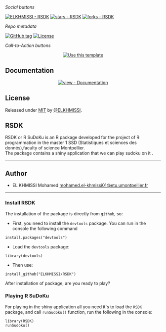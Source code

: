 _Social buttons_

[![ELKHMISSI - RSDK](https://img.shields.io/static/v1?label=ELKHMISSI&message=RSDK&color=success&logo=github)](https://github.com/ELKHMISSI/RSDK "Go to GitHub repo")
[![stars - RSDK](https://img.shields.io/github/stars/ELKHMISSI/RSDK?style=social)](https://github.com/ELKHMISSI/RSDK)
[![forks - RSDK](https://img.shields.io/github/forks/ELKHMISSI/RSDK?style=social)](https://github.com/ELKHMISSI/RSDK)

_Repo metadata_


[![GitHub tag](https://img.shields.io/github/tag/ELKHMISSI/RSDK?include_prereleases=&sort=semver&color=success)](https://github.com/ELKHMISSI/RSDK/releases/)
[![License](https://img.shields.io/badge/License-MIT-success)](#license)


_Call-to-Action buttons_

<div align="center">

[![Use this template](https://img.shields.io/badge/Generate-Use_this_template-2ea44f?style=for-the-badge)](https://github.com/ELKHMISSI/RSDK/generate)



</div>

## Documentation

<div align="center">

[![view - Documentation](https://img.shields.io/badge/view-Documentation-blue?style=for-the-badge)](/docs/ "Go to project documentation")

</div>


## License

Released under [MIT](/LICENSE) by [@ELKHMISSI](https://github.com/ELKHMISSI).

## RSDK

RSDK or R SuDoKu is an R package developed for the project of R programmation in the master 1 SSD (Statistiques et sciences des donnés),faculty of science Montpellier.  
The package contains a shiny application that we can play sudoku on it .

---

## Author

+ EL KHMISSI Mohamed <mohamed.el-khmissi01@etu.umontpellier.fr>

---

### Install RSDK

The installation of the package is directly from `github`, so:

+ First, you need to install the `devtools` package. You can run in the console the following command
```
install.packages("devtools")
```
+ Load the `devtools` package:
```
library(devtools)
```
+ Then use:
```
install_github("ELKHMISSI/RSDK")
```
After installation of package, are you ready to play?

### Playing R SuDoKu

For playing in the shiny application all you need it's to load the `RSDK` package, and call `runSudoku()` function, run the following in the console:

```
library(RSDK)
runSudoku()
```



